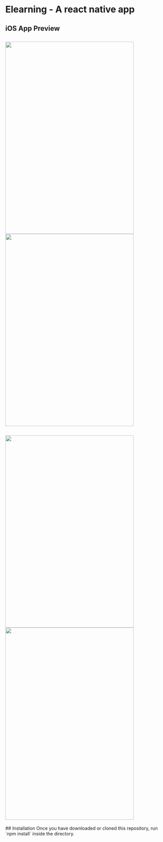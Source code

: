 # Elearning - A react native app 

## iOS App Preview
<h2>
<img src="https://i.imgur.com/0pQ0wH3.png" width="400" height="600">
<img src="https://i.imgur.com/rjjoVpE.png" width="400" height="600">
</h2>
<h2>
<img src="https://i.imgur.com/DhDPHWI.png" width="400" height="600">
<img src="https://i.imgur.com/sp9isPJ.png" width="400" height="600">
</h2>
<!-- ## Android App Preview
![Android Preview Gif 1](http://i.imgur.com/88ZW3Ls.gif "Android Preview Gif 1")
![Android Preview Gif 2](http://i.imgur.com/DWjd4zM.gif "Android Preview Gif 2")
 -->
<!-- ## Features/Components
- Uses React Native 0.20
- Pull down to Refresh listview
- Pagination listview
- Comment & Sub Comments
- WebView to view source pages
 -->
## Installation
Once you have downloaded or cloned this repository, run `npm install` inside the directory.
<!-- 
## Usage
- [Setting up React Native for Android](https://facebook.github.io/react-native/docs/android-setup.html#content)
- [Running app on Android Device](https://facebook.github.io/react-native/docs/running-on-device-android.html#content)
- [Running app on iOS Device](https://facebook.github.io/react-native/docs/running-on-device-ios.html#content) -->
